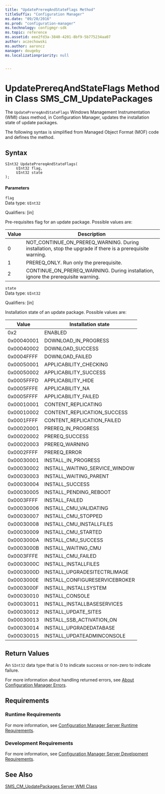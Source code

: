 ```yaml
---
title: "UpdatePrereqAndStateFlags Method"
titleSuffix: "Configuration Manager"
ms.date: "09/20/2016"
ms.prod: "configuration-manager"
ms.technology: configmgr-sdk
ms.topic: reference
ms.assetid: eee2fd3a-3840-4201-8bf9-5b775234aa07
author: aczechowski
ms.author: aaroncz
manager: dougeby
ms.localizationpriority: null


---
```

# UpdatePrereqAndStateFlags Method in Class SMS_CM_UpdatePackages
The `UpdatePrereqAndStateFlags` Windows Management Instrumentation (WMI) class method, in Configuration Manager, updates the installation state of update packages.  

 The following syntax is simplified from Managed Object Format (MOF) code and defines the method.  

## Syntax  

```  
SInt32 UpdatePrereqAndStateFlags(  
     UInt32 flag,  
     UInt32 state  
);  

```  

#### Parameters  
 `flag`  
 Data type: `UInt32`  

 Qualifiers: [in]  

 Pre-requisites  flag for an update package. Possible values are:  

| Value | Description |  
| ----- | ----------- |  
|0|NOT_CONTINUE_ON_PREREQ_WARNING. During installation, stop the upgrade if there is a prerequisite warning.|  
|1|PREREQ_ONLY. Run only the prerequisite.|  
|2|CONTINUE_ON_PREREQ_WARNING. During installation, ignore the prerequisite warning.|  

 `state`  
 Data type: `UInt32`  

 Qualifiers: [in]  

 Installation state of an update package. Possible values are:  

| Value | Installation state |  
| ----- | ------------------ |  
|0x2|ENABLED|  
|0x00040001|DOWNLOAD_IN_PROGRESS|  
|0x00040002|DOWNLOAD_SUCCESS|  
|0x0004FFFF|DOWNLOAD_FAILED|  
|0x00050001|APPLICABILITY_CHECKING|  
|0x00050002|APPLICABILITY_SUCCESS|  
|0x0005FFFD|APPLICABILITY_HIDE|  
|0x0005FFFE|APPLICABILITY_NA|  
|0x0005FFFF|APPLICABILITY_FAILED|  
|0x00010001|CONTENT_REPLICATING|  
|0x00010002|CONTENT_REPLICATION_SUCCESS|  
|0x0001FFFF|CONTENT_REPLICATION_FAILED|  
|0x00020001|PREREQ_IN_PROGRESS|  
|0x00020002|PREREQ_SUCCESS|  
|0x00020003|PREREQ_WARNING|  
|0x0002FFFF|PREREQ_ERROR|  
|0x00030001|INSTALL_IN_PROGRESS|  
|0x00030002|INSTALL_WAITING_SERVICE_WINDOW|  
|0x00030003|INSTALL_WAITING_PARENT|  
|0x00030004|INSTALL_SUCCESS|  
|0x00030005|INSTALL_PENDING_REBOOT|  
|0x0003FFFF|INSTALL_FAILED|  
|0x00030006|INSTALL_CMU_VALIDATING|  
|0x00030007|INSTALL_CMU_STOPPED|  
|0x00030008|INSTALL_CMU_INSTALLFILES|  
|0x00030009|INSTALL_CMU_STARTED|  
|0x0003000A|INSTALL_CMU_SUCCESS|  
|0x0003000B|INSTALL_WAITING_CMU|  
|0x0003FFFE|INSTALL_CMU_FAILED|  
|0x0003000C|INSTALL_INSTALLFILES|  
|0x0003000D|INSTALL_UPGRADESITECTRLIMAGE|  
|0x0003000E|INSTALL_CONFIGURESERVICEBROKER|  
|0x0003000F|INSTALL_INSTALLSYSTEM|  
|0x00030010|INSTALL_CONSOLE|  
|0x00030011|INSTALL_INSTALLBASESERVICES|  
|0x00030012|INSTALL_UPDATE_SITES|  
|0x00030013|INSTALL_SSB_ACTIVATION_ON|  
|0x00030014|INSTALL_UPGRADEDATABASE|  
|0x00030015|INSTALL_UPDATEADMINCONSOLE|  

## Return Values  
 An `SInt32` data type that is 0 to indicate success or non-zero to indicate failure.  

 For more information about handling returned errors, see [About Configuration Manager Errors](../../../develop/core/understand/about-configuration-manager-errors.md).  

## Requirements  

### Runtime Requirements  
 For more information, see [Configuration Manager Server Runtime Requirements](../../../develop/core/reqs/server-runtime-requirements.md).  

### Development Requirements  
 For more information, see [Configuration Manager Server Development Requirements](../../../develop/core/reqs/server-development-requirements.md).  

## See Also  
 [SMS_CM_UpdatePackages Server WMI Class](../../../develop/reference/sum/sms_cm_updatepackages-server-wmi-class.md)   
